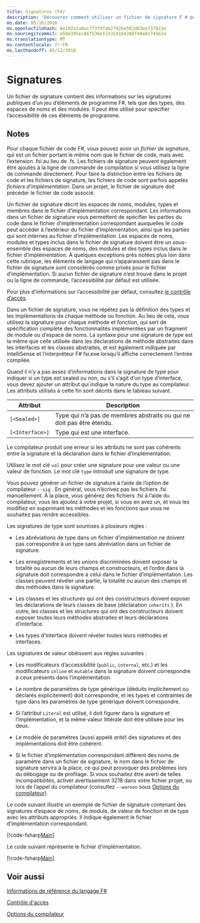 ```yaml
---
title: Signatures (F#)
description: 'Découvrez comment utiliser un fichier de signature F # pour conserver les informations sur les signatures publiques d’un jeu de F # d’éléments de programme, telles que des types, des espaces de noms et des modules.'
ms.date: 05/16/2016
ms.openlocfilehash: 6e182a1a0ac7f3f9fab27026e582d83ee737822e
ms.sourcegitcommit: e5bb395ec86f536e114314184288f40a8c745e2e
ms.translationtype: MT
ms.contentlocale: fr-FR
ms.lasthandoff: 05/12/2018
---
```

# <a name="signatures"></a>Signatures

Un fichier de signature contient des informations sur les signatures publiques d’un jeu d’éléments de programme F#, tels que des types, des espaces de noms et des modules. Il peut être utilisé pour spécifier l’accessibilité de ces éléments de programme.


## <a name="remarks"></a>Notes
Pour chaque fichier de code F#, vous pouvez avoir un *fichier de signature*, qui est un fichier portant le même nom que le fichier de code, mais avec l’extension .fsi au lieu de .fs. Les fichiers de signature peuvent également être ajoutés à la ligne de commande de compilation si vous utilisez la ligne de commande directement. Pour faire la distinction entre les fichiers de code et les fichiers de signature, les fichiers de code sont parfois appelés *fichiers d’implémentation*. Dans un projet, le fichier de signature doit précéder le fichier de code associé.

Un fichier de signature décrit les espaces de noms, modules, types et membres dans le fichier d’implémentation correspondant. Les informations dans un fichier de signature vous permettent de spécifier les parties du code dans le fichier d’implémentation correspondant auxquelles le code peut accéder à l’extérieur du fichier d’implémentation, ainsi que les parties qui sont internes au fichier d’implémentation. Les espaces de noms, modules et types inclus dans le fichier de signature doivent être un sous-ensemble des espaces de noms, des modules et des types inclus dans le fichier d’implémentation. À quelques exceptions près notées plus loin dans cette rubrique, les éléments de langage qui n’apparaissent pas dans le fichier de signature sont considérés comme privés pour le fichier d’implémentation. Si aucun fichier de signature n’est trouvé dans le projet ou la ligne de commande, l’accessibilité par défaut est utilisée.

Pour plus d’informations sur l’accessibilité par défaut, consultez [le contrôle d’accès](access-control.md).

Dans un fichier de signature, vous ne répétez pas la définition des types et les implémentations de chaque méthode ou fonction. Au lieu de cela, vous utilisez la signature pour chaque méthode et fonction, qui sert de spécification complète des fonctionnalités implémentées par un fragment de module ou d’espace de noms. La syntaxe pour une signature de type est la même que celle utilisée dans les déclarations de méthode abstraites dans les interfaces et les classes abstraites, et est également indiquée par IntelliSense et l’interpréteur F# fsi.exe lorsqu’il affiche correctement l’entrée compilée.

Quand il n’y a pas assez d’informations dans la signature de type pour indiquer si un type est sealed ou non, ou s’il s’agit d’un type d’interface, vous devez ajouter un attribut qui indique la nature du type au compilateur. Les attributs utilisés à cette fin sont décrits dans le tableau suivant.



|Attribut|Description|
|---------|-----------|
|`[<Sealed>]`|Type qui n’a pas de membres abstraits ou qui ne doit pas être étendu.|
|`[<Interface>]`|Type qui est une interface.|
Le compilateur produit une erreur si les attributs ne sont pas cohérents entre la signature et la déclaration dans le fichier d’implémentation.

Utilisez le mot clé `val` pour créer une signature pour une valeur ou une valeur de fonction. Le mot clé `type` introduit une signature de type.

Vous pouvez générer un fichier de signature à l’aide de l’option de compilateur `--sig` . En général, vous n’écrivez pas les fichiers .fsi manuellement. À la place, vous générez des fichiers .fsi à l’aide du compilateur, vous les ajoutez à votre projet, si vous en avez un, et vous les modifiez en supprimant les méthodes et les fonctions que vous ne souhaitez pas rendre accessibles.

Les signatures de type sont soumises à plusieurs règles :


- Les abréviations de type dans un fichier d’implémentation ne doivent pas correspondre à un type sans abréviation dans un fichier de signature.


- Les enregistrements et les unions discriminées doivent exposer la totalité ou aucun de leurs champs et constructeurs, et l’ordre dans la signature doit correspondre à celui dans le fichier d’implémentation. Les classes peuvent révéler une partie, la totalité ou aucun des champs et des méthodes dans la signature.


- Les classes et les structures qui ont des constructeurs doivent exposer les déclarations de leurs classes de base (déclaration `inherits` ). En outre, les classes et les structures qui ont des constructeurs doivent exposer toutes leurs méthodes abstraites et leurs déclarations d’interface.


- Les types d’interface doivent révéler toutes leurs méthodes et interfaces.


Les signatures de valeur obéissent aux règles suivantes :


- Les modificateurs d’accessibilité (`public`, `internal`, etc.) et les modificateurs `inline` et `mutable` dans la signature doivent correspondre à ceux présents dans l’implémentation.


- Le nombre de paramètres de type générique (déduits implicitement ou déclarés explicitement) doit correspondre, et les types et contraintes de type dans les paramètres de type générique doivent correspondre.


- Si l’attribut `Literal` est utilisé, il doit figurer dans la signature et l’implémentation, et la même valeur littérale doit être utilisée pour les deux.


- Le modèle de paramètres (aussi appelé *arité*) des signatures et des implémentations doit être cohérent.


- Si le fichier d’implémentation correspondant diffèrent des noms de paramètre dans un fichier de signature, le nom dans le fichier de signature servira à la place, ce qui peut provoquer des problèmes lors du débogage ou de profilage. Si vous souhaitez être averti de telles incompatibilités, activer avertissement 3218 dans votre fichier projet, ou lors de l’appel du compilateur (consultez `--warnon` sous [Options du compilateur](compiler-options.md)).


Le code suivant illustre un exemple de fichier de signature contenant des signatures d’espace de noms, de module, de valeur de fonction et de type avec les attributs appropriés. Il indique également le fichier d’implémentation correspondant.

[!code-fsharp[Main](../../../samples/snippets/fsharp/fssignatures/snippet9002.fs)]

Le code suivant représente le fichier d’implémentation.

[!code-fsharp[Main](../../../samples/snippets/fsharp/fssignatures/snippet9001.fs)]
    
## <a name="see-also"></a>Voir aussi
[Informations de référence du langage F#](index.md)

[Contrôle d'accès](access-control.md)

[Options du compilateur](compiler-options.md)
